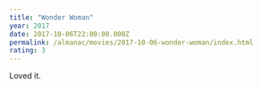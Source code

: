 ```yaml
---
title: "Wonder Woman"
year: 2017
date: 2017-10-06T22:00:00.000Z
permalink: /almanac/movies/2017-10-06-wonder-woman/index.html
rating: 3
---
```


Loved it.